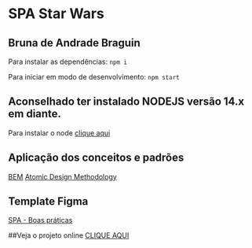 # SPA Star Wars
## Bruna de Andrade Braguin

Para instalar as dependências:
`npm i`

Para iniciar em modo de desenvolvimento:
`npm start`

## Aconselhado ter instalado NODEJS versão 14.x em diante.

Para instalar o node [clique aqui](https://nodejs.org/en/)

## Aplicação dos conceitos e padrões

[BEM](http://getbem.com/naming/)
[Atomic Design Methodology](https://atomicdesign.bradfrost.com/chapter-2/)

## Template Figma

[SPA - Boas práticas](https://www.figma.com/file/De1yoDgoNqMKY0AYX5ZncM/Boas-pr%C3%A1ticas?node-id=0%3A1)

##Veja o projeto online
[CLIQUE AQUI](https://spa-starwars.vercel.app/)